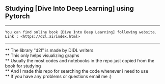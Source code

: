 ## Studying [Dive Into Deep Learning] using Pytorch

***
    You can find online book [Dive Into Deep Learning] following website.
    Link : <https://d2l.ai/index.html>
***

** The library "d2l" is made by DIDL writers  
** This only helps visualizing graphs  
** Usually the most codes and notebooks in the repo just copied from the book for studying  
** And I made this repo for searching the code whenever i need to use  
** If you have any problems or questions email me :)  

